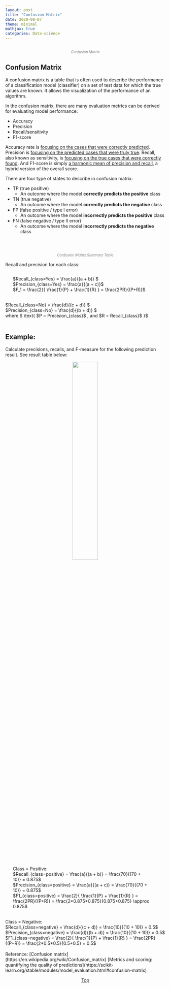 ```yaml
---
layout: post
title: "Confusion Matrix"
date: 2020-08-07
theme: minimal
mathjax: true
categories: Data-science
---
```

<div id='top'>
  <p align="center"><img src="{{site.baseurl}}/assets/images/post/data-science/confusion_matrix0.png" title=""></p>
  <p align="center" style="font-size: 0.8em; color: grey; font-style: italic;">Confusion Matrix</p>
</div>


## Confusion Matrix
A confusion matrix is a table that is often used to describe the performance of a classification model (classifier) on a set of test data for which the true values are known. It allows the visualization of the performance of an algorithm.  

In the confusion matrix, there are many evaluation metrics can be derived for evaluating model performance:   

* Accuracy
* Precision
* Recall/sensitivity
* F1-score

Accuracy rate is <u>focusing on the cases that were correctly predicted</u>. Precision is <u>focusing on the predicted cases that were truly true</u>. Recall, also known as sensitivity, is <u>focusing on the true cases that were correctly found</u>. And F1-score is simply <u> a harmonic mean of precision and recall</u>, a hybrid version of the overall score.  

There are four type of states to describe in confusion matrix:  

* TP (true positive)
	+ An outcome where the model **correctly predicts the positive** class
* TN (true negative) 
	+ An outcome where the model **correctly predicts the negative** class
* FP (false positive / type I error) 
	+ An outcome where the model **incorrectly predicts the positive** class
* FN (false negative / type II error)
	+ An outcome where the model **incorrectly predicts the negative** class
	
<br>
<p align="center"><img src="{{site.baseurl}}/assets/images/post/data-science/confusion_matrix.png" title="" ></p>
<p align="center" style="font-size: 0.8em; color: grey; font-style: italic;">Confusion Matrix Summary Table</p>



Recall and precision for each class:
<div id='postive' style="float: left; margin-right: 10%;">
<ul style="list-style: none; ">
  <li>$Recall_{class=Yes} = \frac{a}{(a + b)} $</li>
  <li>$Precision_{class=Yes} = \frac{a}{(a + c)}$</li>
  <li>$F_1 = \frac{2}{ \frac{1}{P} + \frac{1}{R} } = \frac{2PR}{(P+R)}$</li>
</ul></div>

<div id='negative'>
<ul style="list-style: none; display: inline;">
  <li>$Recall_{class=No} = \frac{d}{(c + d)} $</li>
  <li>$Precision_{class=No} = \frac{d}{(b + d)} $</li>
  <li>where $ \text{ $P = Precision_{class}$ , and $R = Recall_{class}$ }$</li>
</ul></div>

<br>

## Example:   
Calculate precisions, recalls, and F-measure for the following prediction result. See result table below: 
<p align="center"><img src="{{site.baseurl}}/assets/images/post/data-science/confusion_matrix_calculation.png" title="" style="width: 40%"></p>

<div id='postive' style="float: left; margin-right: 10%;">
<ul style="list-style: none; ">
  <li>Class = Positive:</li>
  <li>$Recall_{class=positive} = \frac{a}{(a + b)} = \frac{70}{(70 + 10)} = 0.875$</li>
  <li>$Precision_{class=positive} = \frac{a}{(a + c)} = \frac{70}{(70 + 10)} = 0.875$</li>
  <li>$F1_{class=positive} = \frac{2}{ \frac{1}{P} + \frac{1}{R} } = \frac{2PR}{(P+R)} = \frac{2*0.875*0.875}{0.875+0.875} \approx 0.875$</li>
</ul></div>

<div id='negative'>
<ul style="list-style: none; display: inline;">
  <li>Class = Negative:</li>
  <li>$Recall_{class=negative} = \frac{d}{(c + d)} = \frac{10}{(10 + 10)} = 0.5$</li>
  <li>$Precision_{class=negative} = \frac{d}{(b + d)} = \frac{10}{(10 + 10)} = 0.5$</li>
  <li>$F1_{class=negative} = \frac{2}{ \frac{1}{P} + \frac{1}{R} } = \frac{2PR}{(P+R)} = \frac{2*0.5*0.5}{0.5+0.5} = 0.5$</li>
</ul></div>

<br>
Reference:   
[Confusion matrix](https://en.wikipedia.org/wiki/Confusion_matrix)  
[Metrics and scoring: quantifying the quality of predictions](https://scikit-learn.org/stable/modules/model_evaluation.html#confusion-matrix)



<p align="center"><a href="#top">Top</a></p>
